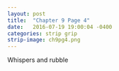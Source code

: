 ```yaml
---
layout: post
title:  "Chapter 9 Page 4"
date:   2016-07-19 19:00:04 -0400
categories: strip grip
strip-image: ch9pg4.png
---
```

Whispers and rubble   
